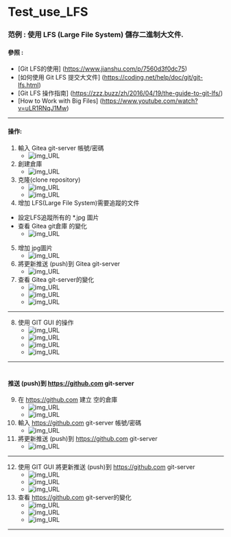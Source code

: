# Test_use_LFS

### 范例 : 使用 LFS (Large File System) 儲存二進制大文件.

#### 參照 :
* [Git LFS的使用] (https://www.jianshu.com/p/7560d3f0dc75)
* [如何使用 Git LFS 提交大文件] (https://coding.net/help/doc/git/git-lfs.html)
* [Git LFS 操作指南] (https://zzz.buzz/zh/2016/04/19/the-guide-to-git-lfs/)
* [How to Work with Big Files] (https://www.youtube.com/watch?v=uLR1RNqJ1Mw)

---
#### 操作:
1. 輸入 Gitea git-server 帳號/密碼
    - ![img_URL](https://media.githubusercontent.com/media/hmjack2008/Test_use_LFS/master/img/test_use_lfs_00.jpg)
2. 創建倉庫
    - ![img_URL](https://media.githubusercontent.com/media/hmjack2008/Test_use_LFS/master/img/test_use_lfs_10.jpg)
3. 克隆(clone repository)
    - ![img_URL](https://media.githubusercontent.com/media/hmjack2008/Test_use_LFS/master/img/test_use_lfs_11.jpg)
    - ![img_URL](https://media.githubusercontent.com/media/hmjack2008/Test_use_LFS/master/img/test_use_lfs_12.jpg)
4. 增加 LFS(Large File System)需要追蹤的文件
  * 設定LFS追蹤所有的 *.jpg 圖片
  * 查看 Gitea git倉庫 的變化
    - ![img_URL](https://media.githubusercontent.com/media/hmjack2008/Test_use_LFS/master/img/test_use_lfs_13.jpg)
5. 增加 jpg圖片
    - ![img_URL](https://media.githubusercontent.com/media/hmjack2008/Test_use_LFS/master/img/test_use_lfs_14.jpg)
6. 將更新推送 (push)到 Gitea git-server
    - ![img_URL](https://media.githubusercontent.com/media/hmjack2008/Test_use_LFS/master/img/test_use_lfs_15.jpg)
7. 查看 Gitea git-server的變化
    - ![img_URL](https://media.githubusercontent.com/media/hmjack2008/Test_use_LFS/master/img/test_use_lfs_24.jpg)
    - ![img_URL](https://media.githubusercontent.com/media/hmjack2008/Test_use_LFS/master/img/test_use_lfs_25.jpg)
    - ![img_URL](https://media.githubusercontent.com/media/hmjack2008/Test_use_LFS/master/img/test_use_lfs_26.jpg)
---
8. 使用 GIT GUI 的操作
    - ![img_URL](https://media.githubusercontent.com/media/hmjack2008/Test_use_LFS/master/img/test_use_lfs_28.jpg)
    - ![img_URL](https://media.githubusercontent.com/media/hmjack2008/Test_use_LFS/master/img/test_use_lfs_29.jpg)
    - ![img_URL](https://media.githubusercontent.com/media/hmjack2008/Test_use_LFS/master/img/test_use_lfs_30.jpg)
    - ![img_URL](https://media.githubusercontent.com/media/hmjack2008/Test_use_LFS/master/img/test_use_lfs_31.jpg)
---
#

#### 推送 (push)到 https://github.com git-server
9. 在 https://github.com 建立 空的倉庫
    - ![img_URL](https://media.githubusercontent.com/media/hmjack2008/Test_use_LFS/master/img/test_use_lfs_51.jpg)
    - ![img_URL](https://media.githubusercontent.com/media/hmjack2008/Test_use_LFS/master/img/test_use_lfs_52.jpg)
10. 輸入 https://github.com git-server 帳號/密碼
    - ![img_URL](https://media.githubusercontent.com/media/hmjack2008/Test_use_LFS/master/img/test_use_lfs_53.jpg)
11. 將更新推送 (push)到 https://github.com git-server
    - ![img_URL](https://media.githubusercontent.com/media/hmjack2008/Test_use_LFS/master/img/test_use_lfs_64.jpg)
---
12. 使用 GIT GUI 將更新推送 (push)到 https://github.com git-server
    - ![img_URL](https://media.githubusercontent.com/media/hmjack2008/Test_use_LFS/master/img/test_use_lfs_54.jpg)
    - ![img_URL](https://media.githubusercontent.com/media/hmjack2008/Test_use_LFS/master/img/test_use_lfs_55.jpg)
    - ![img_URL](https://media.githubusercontent.com/media/hmjack2008/Test_use_LFS/master/img/test_use_lfs_56.jpg)
13. 查看 https://github.com git-server的變化
    - ![img_URL](https://media.githubusercontent.com/media/hmjack2008/Test_use_LFS/master/img/test_use_lfs_61.jpg)
    - ![img_URL](https://media.githubusercontent.com/media/hmjack2008/Test_use_LFS/master/img/test_use_lfs_62.jpg)
    - ![img_URL](https://media.githubusercontent.com/media/hmjack2008/Test_use_LFS/master/img/test_use_lfs_63.jpg)
---
